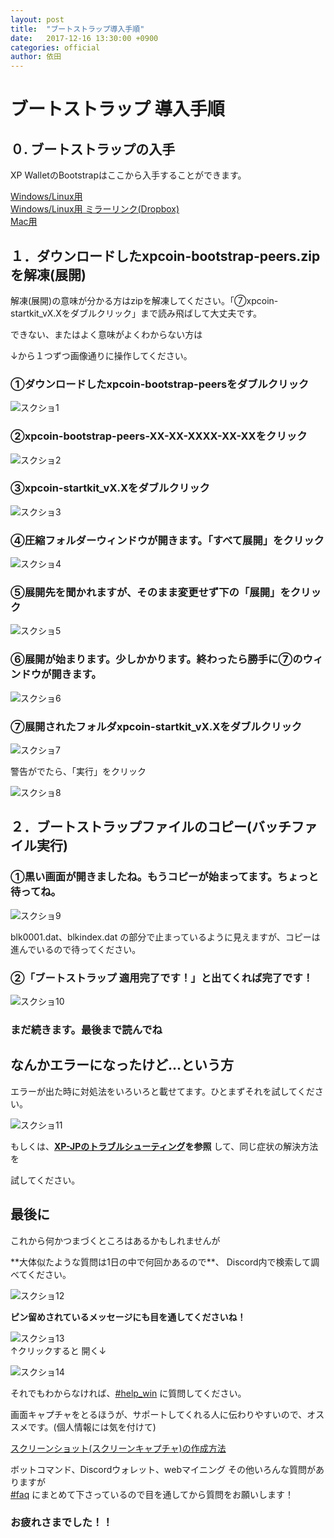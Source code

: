 ```yaml
---
layout: post
title:  "ブートストラップ導入手順"
date:   2017-12-16 13:30:00 +0900
categories: official
author: 依田
---
```

# ブートストラップ 導入手順

## ０. ブートストラップの入手  
XP WalletのBootstrapはここから入手することができます。  

[Windows/Linux用](https://drive.google.com/open?id=1uKV7vd4FTm457rG9CoUPzZgP2j4W_TYd)  
[Windows/Linux用 ミラーリンク(Dropbox)](https://www.dropbox.com/s/wz8sg14ujmx1dnm/xpcoin-bootstrap-peers.zip?dl=0)  
[Mac用](https://drive.google.com/file/d/1-x5KUDQ__bAC4-7Lapcv3fzb_m33e327)  

## １．ダウンロードしたxpcoin-bootstrap-peers.zipを解凍(展開)

解凍(展開)の意味が分かる方はzipを解凍してください。「⑦xpcoin-startkit_vX.Xをダブルクリック」まで読み飛ばして大丈夫です。

できない、またはよく意味がよくわからない方は

↓から１つずつ画像通りに操作してください。

### ①ダウンロードしたxpcoin-bootstrap-peersをダブルクリック

![スクショ1]({{site.baseurl}}/images/bootstrap_manual/001.png)

### ②xpcoin-bootstrap-peers-XX-XX-XXXX-XX-XXをクリック

![スクショ2]({{site.baseurl}}/images/bootstrap_manual/002.png)

### ③xpcoin-startkit_vX.Xをダブルクリック

![スクショ3]({{site.baseurl}}/images/bootstrap_manual/003.png)

### ④圧縮フォルダーウィンドウが開きます。「すべて展開」をクリック

![スクショ4]({{site.baseurl}}/images/bootstrap_manual/004.png)

### ⑤展開先を聞かれますが、そのまま変更せず下の「展開」をクリック

![スクショ5]({{site.baseurl}}/images/bootstrap_manual/005.png)

### ⑥展開が始まります。少しかかります。終わったら勝手に⑦のウィンドウが開きます。

![スクショ6]({{site.baseurl}}/images/bootstrap_manual/006.png)

### ⑦展開されたフォルダxpcoin-startkit_vX.Xをダブルクリック

![スクショ7]({{site.baseurl}}/images/bootstrap_manual/007.png)

警告がでたら、「実行」をクリック

![スクショ8]({{site.baseurl}}/images/bootstrap_manual/security.png)


## ２．ブートストラップファイルのコピー(バッチファイル実行)

### ①黒い画面が開きましたね。もうコピーが始まってます。ちょっと待ってね。

![スクショ9]({{site.baseurl}}/images/bootstrap_manual/normal_end1.png)

<p class="info">blk0001.dat、blkindex.dat の部分で止まっているように見えますが、コピーは進んでいるので待ってください。</p>

### ②「ブートストラップ 適用完了です！」と出てくれば完了です！

![スクショ10]({{site.baseurl}}/images/bootstrap_manual/normal_end2.png)

### まだ続きます。最後まで読んでね

## なんかエラーになったけど…という方

エラーが出た時に対処法をいろいろと載せてます。ひとまずそれを試してください。

![スクショ11]({{site.baseurl}}/images/bootstrap_manual/error2.png)

もしくは、**[XP-JPのトラブルシューティング](https://discordapp.com/channels/374188134013075467/380996460356829204)を参照** して、同じ症状の解決方法を

試してください。

## 最後に

これから何かつまづくところはあるかもしれませんが

<p class="alert">**大体似たような質問は1日の中で何回かあるので**、 Discord内で検索して調べてください。</p>

![スクショ12]({{site.baseurl}}/images/bootstrap_manual/search.png)

**ピン留めされているメッセージにも目を通してくださいね！**

![スクショ13]({{site.baseurl}}/images/bootstrap_manual/pin1.png)  
↑クリックすると      開く↓

![スクショ14]({{site.baseurl}}/images/bootstrap_manual/pin2.png)

それでもわからなければ、[#help_win](https://discordapp.com/channels/374188134013075467/390172616146812938) に質問してください。

画面キャプチャをとるほうが、サポートしてくれる人に伝わりやすいので、オススメです。(個人情報には気を付けて)

[スクリーンショット(スクリーンキャプチャ)の作成方法](https://www.ddc.co.jp/tokupre/data-guide/basic-windows-screenshot.html)

ボットコマンド、Discordウォレット、webマイニング その他いろんな質問がありますが  
[#faq](https://discordapp.com/channels/374188134013075467/378687352899502081) にまとめて下さっているので目を通してから質問をお願いします！  


### お疲れさまでした！！
